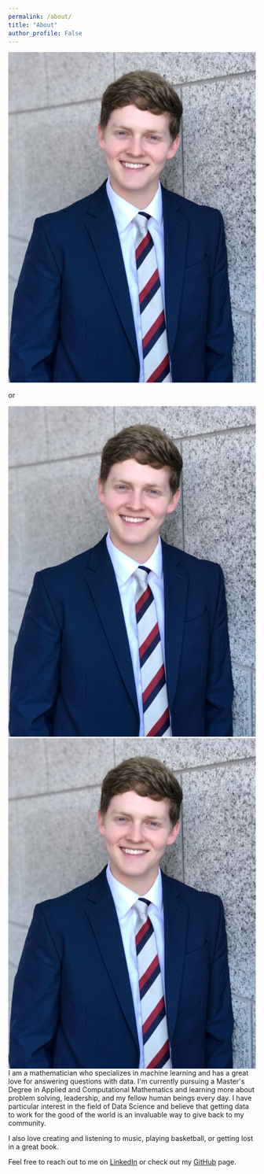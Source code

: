 ```yaml
---
permalink: /about/
title: "About"
author_profile: False
---
```


![image](/assets/images/profesh.JPG)

or

<img src="/assets/images/profesh.JPG" alt="">

<img align="right" src="https://github.com/drewjohnston13/drewjohnston13.github.io/blob/master/assets/images/profesh.JPG">

I am a mathematician who specializes in machine learning and has a great love for answering questions with data. I'm currently pursuing a Master's Degree in Applied and Computational Mathematics and learning more about problem solving, leadership, and my fellow human beings every day. I have particular interest in the field of Data Science and believe that getting data to work for the good of the world is an invaluable way to give back to my community. 

I also love creating and listening to music, playing basketball, or getting lost in a great book. 

Feel free to reach out to me on [LinkedIn](https://www.linkedin.com/in/drewjohnston13/) or check out my [GitHub](https://github.com/drewjohnston13) page.  
